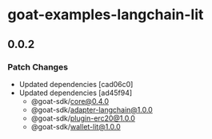 # goat-examples-langchain-lit

## 0.0.2

### Patch Changes

- Updated dependencies [cad06c0]
- Updated dependencies [ad45f94]
  - @goat-sdk/core@0.4.0
  - @goat-sdk/adapter-langchain@1.0.0
  - @goat-sdk/plugin-erc20@1.0.0
  - @goat-sdk/wallet-lit@1.0.0
